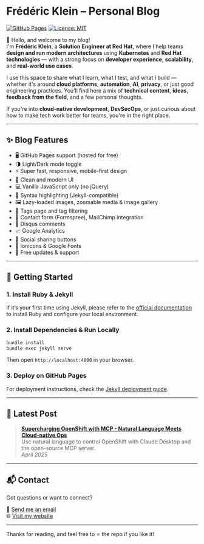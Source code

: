 # Frédéric Klein – Personal Blog

[![GitHub Pages](https://img.shields.io/badge/GitHub%20Pages-deployed-success?style=flat&logo=github)](https://www.fklein.me)
[![License: MIT](https://img.shields.io/badge/license-MIT-blue.svg)](LICENSE)

👋 Hello, and welcome to my blog!  
I'm **Frédéric Klein**, a **Solution Engineer at Red Hat**, where I help teams **design and run modern architectures** using **Kubernetes** and **Red Hat technologies** — with a strong focus on **developer experience**, **scalability**, and **real-world use cases**.

I use this space to share what I learn, what I test, and what I build — whether it's around **cloud platforms**, **automation**, **AI**, **privacy**, or just good engineering practices. You’ll find here a mix of **technical content**, **ideas**, **feedback from the field**, and a few personal thoughts.

If you're into **cloud-native development**, **DevSecOps**, or just curious about how to make tech work better for teams, you're in the right place.

---

## ✨ Blog Features

- 🖥 GitHub Pages support (hosted for free)
- 🌗 Light/Dark mode toggle
- ⚡ Super fast, responsive, mobile-first design
- 📱 Clean and modern UI
- 💻 Vanilla JavaScript only (no jQuery)
- 🧠 Syntax highlighting (Jekyll-compatible)
- 🖼 Lazy-loaded images, zoomable media & image gallery
- 🔖 Tags page and tag filtering
- 📨 Contact form (Formspree), MailChimp integration
- 💬 Disqus comments
- 📈 Google Analytics
- 🔗 Social sharing buttons
- 🧩 Ionicons & Google Fonts
- 🔄 Free updates & support

---

## 🚀 Getting Started

### 1. Install Ruby & Jekyll

If it’s your first time using Jekyll, please refer to the [official documentation](https://jekyllrb.com/docs/) to install Ruby and configure your local environment.

### 2. Install Dependencies & Run Locally

```bash
bundle install
bundle exec jekyll serve
```

Then open `http://localhost:4000` in your browser.

### 3. Deploy on GitHub Pages

For deployment instructions, check the [Jekyll deployment guide](https://jekyllrb.com/docs/deployment-methods/).

---

## 📝 Latest Post

> **[Supercharging OpenShift with MCP - Natural Language Meets Cloud-native Ops](https://blog.fklein.me/post/2025/04/14/ocp-claude.html)**  
> Use natural language to control OpenShift with Claude Desktop and the open-source MCP server.  
> _April 2025_

---

## 📬 Contact

Got questions or want to connect?

📧 [Send me an email](mailto:contact@fklein.me)  
🌐 [Visit my website](https://www.fklein.me)

---

Thanks for reading, and feel free to ⭐ the repo if you like it!
